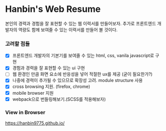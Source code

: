 # Hanbin's Web Resume

본인의 경력과 경험을 잘 표현할 수 있는 웹 이력서를 만들어보자.
추가로 프론트엔드 개발자의 역량도 함께 보여줄 수 있는 이력서를 만들어 볼 것이다.

### 고려할 점들

- [x] 프론트엔드 개발자의 기본기를 보여줄 수 있는 html, css, vanila javascript로 구현
- [x] 경험과 경력을 잘 표현할 수 있는 ui 구현
- [ ] 웹 환경인 만큼 화면 요소에 반응성을 넣어 적절한 ux를 제공 (굳이 필요한가?)
- [x] 나중에 경력이 추가될 수 있으므로 확장성 고려. module structure 사용
- [x] cross browsing 지원. (firefox, chrome)
- [x] mobile browser 지원
- [x] webpack으로 번들링해보기.(SCSS를 적용해보자)

### View in Browser
https://hanbin9775.github.io/

